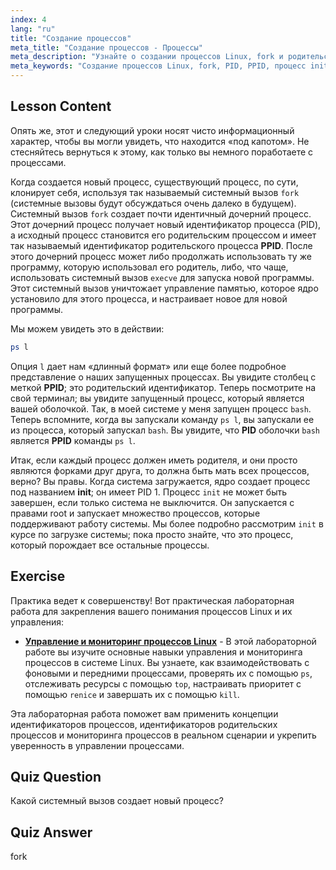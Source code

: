 ```yaml
---
index: 4
lang: "ru"
title: "Создание процессов"
meta_title: "Создание процессов - Процессы"
meta_description: "Узнайте о создании процессов Linux, fork и родительских/дочерних процессах. Разберитесь с PID, PPID и процессом init. Получите руководство для начинающих по управлению процессами Linux."
meta_keywords: "Создание процессов Linux, fork, PID, PPID, процесс init, процессы Linux, для начинающих, учебник, руководство"
---
```


## Lesson Content

Опять же, этот и следующий уроки носят чисто информационный характер, чтобы вы могли увидеть, что находится «под капотом». Не стесняйтесь вернуться к этому, как только вы немного поработаете с процессами.

Когда создается новый процесс, существующий процесс, по сути, клонирует себя, используя так называемый системный вызов `fork` (системные вызовы будут обсуждаться очень далеко в будущем). Системный вызов `fork` создает почти идентичный дочерний процесс. Этот дочерний процесс получает новый идентификатор процесса (PID), а исходный процесс становится его родительским процессом и имеет так называемый идентификатор родительского процесса **PPID**. После этого дочерний процесс может либо продолжать использовать ту же программу, которую использовал его родитель, либо, что чаще, использовать системный вызов `execve` для запуска новой программы. Этот системный вызов уничтожает управление памятью, которое ядро установило для этого процесса, и настраивает новое для новой программы.

Мы можем увидеть это в действии:

```bash
ps l
```

Опция `l` дает нам «длинный формат» или еще более подробное представление о наших запущенных процессах. Вы увидите столбец с меткой **PPID**; это родительский идентификатор. Теперь посмотрите на свой терминал; вы увидите запущенный процесс, который является вашей оболочкой. Так, в моей системе у меня запущен процесс `bash`. Теперь вспомните, когда вы запускали команду `ps l`, вы запускали ее из процесса, который запускал `bash`. Вы увидите, что **PID** оболочки `bash` является **PPID** команды `ps l`.

Итак, если каждый процесс должен иметь родителя, и они просто являются форками друг друга, то должна быть мать всех процессов, верно? Вы правы. Когда система загружается, ядро создает процесс под названием **init**; он имеет PID 1. Процесс `init` не может быть завершен, если только система не выключится. Он запускается с правами root и запускает множество процессов, которые поддерживают работу системы. Мы более подробно рассмотрим `init` в курсе по загрузке системы; пока просто знайте, что это процесс, который порождает все остальные процессы.

## Exercise

Практика ведет к совершенству! Вот практическая лабораторная работа для закрепления вашего понимания процессов Linux и их управления:

- **[Управление и мониторинг процессов Linux](https://labex.io/ru/labs/comptia-manage-and-monitor-linux-processes-590864)** - В этой лабораторной работе вы изучите основные навыки управления и мониторинга процессов в системе Linux. Вы узнаете, как взаимодействовать с фоновыми и передними процессами, проверять их с помощью `ps`, отслеживать ресурсы с помощью `top`, настраивать приоритет с помощью `renice` и завершать их с помощью `kill`.

Эта лабораторная работа поможет вам применить концепции идентификаторов процессов, идентификаторов родительских процессов и мониторинга процессов в реальном сценарии и укрепить уверенность в управлении процессами.

## Quiz Question

Какой системный вызов создает новый процесс?

## Quiz Answer

fork

